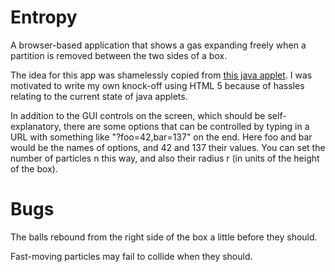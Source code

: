 Entropy
=======

A browser-based application that shows a gas expanding freely
when a partition is removed between the two sides of a box.

The idea for this app was shamelessly copied from
[this java applet](http://stp.clarku.edu/simulations/approachtoequilibrium/index.html).
I was motivated to write my own knock-off using HTML 5 because of hassles relating to
the current state of java applets.

In addition to the GUI controls on the screen, which should be self-explanatory,
there are some options that can be controlled by typing in a URL with something
like "?foo=42,bar=137" on the end. Here foo and bar would be the names of options,
and 42 and 137 their values. You can set the number of particles n this way, and
also their radius r (in units of the height of the box).

Bugs
====
The balls rebound from the right side of the box a little before they should.

Fast-moving particles may fail to collide when they should.
